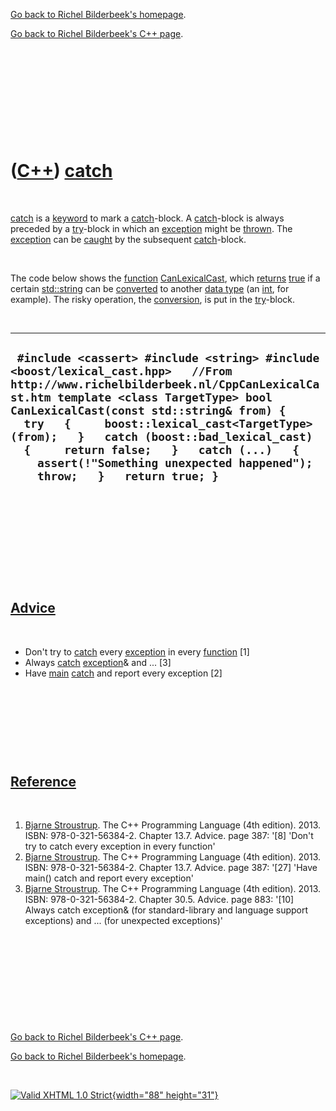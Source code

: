[Go back to Richel Bilderbeek's homepage](index.htm).

[Go back to Richel Bilderbeek's C++ page](Cpp.htm).

 

 

 

 

 

([C++](Cpp.htm)) [catch](CppCatch.htm)
======================================

 

[catch](CppCatch.htm) is a [keyword](CppKeyword.htm) to mark a
[catch](CppCatch.htm)-block. A [catch](CppCatch.htm)-block is always
preceded by a [try](CppTry.htm)-block in which an
[exception](CppException.htm) might be [thrown](CppThrow.htm). The
[exception](CppException.htm) can be [caught](CppCatch.htm) by the
subsequent [catch](CppCatch.htm)-block.

 

The code below shows the [function](CppFunction.htm)
[CanLexicalCast](CppCanLexicalCast.htm), which [returns](CppReturn.htm)
[true](CppTrue.htm) if a certain [std::string](CppString.htm) can be
[converted](CppConvert.htm) to another [data type](CppDataType.htm) (an
[int](CppInt.htm), for example). The risky operation, the
[conversion](CppConvert.htm), is put in the [try](CppTry.htm)-block.

 

  -----------------------------------------------------------------------------------------------------------------------------------------------------------------------------------------------------------------------------------------------------------------------------------------------------------------------------------------------------------------------------------------------------------------------------------------
  ` #include <cassert> #include <string> #include <boost/lexical_cast.hpp>   //From http://www.richelbilderbeek.nl/CppCanLexicalCast.htm template <class TargetType> bool CanLexicalCast(const std::string& from) {   try   {     boost::lexical_cast<TargetType>(from);   }   catch (boost::bad_lexical_cast)   {     return false;   }   catch (...)   {     assert(!"Something unexpected happened");     throw;   }   return true; }`
  -----------------------------------------------------------------------------------------------------------------------------------------------------------------------------------------------------------------------------------------------------------------------------------------------------------------------------------------------------------------------------------------------------------------------------------------

 

 

 

 

 

[Advice](CppAdvice.htm)
-----------------------

 

-   Don't try to [catch](CppCatch.htm) every
    [exception](CppException.htm) in every [function](CppFunction.htm)
    \[1\]
-   Always [catch](CppCatch.htm) [exception](CppStdException.htm)&
    and ... \[3\]
-   Have [main](CppMain.htm) [catch](CppCatch.htm) and report every
    exception \[2\]

 

 

 

 

[Reference](CppReferences.htm)
------------------------------

 

1.  [Bjarne Stroustrup](CppBjarneStroustrup.htm). The C++ Programming
    Language (4th edition). 2013. ISBN: 978-0-321-56384-2. Chapter 13.7.
    Advice. page 387: '\[8\] 'Don't try to catch every exception in
    every function'
2.  [Bjarne Stroustrup](CppBjarneStroustrup.htm). The C++ Programming
    Language (4th edition). 2013. ISBN: 978-0-321-56384-2. Chapter 13.7.
    Advice. page 387: '\[27\] 'Have main() catch and report every
    exception'
3.  [Bjarne Stroustrup](CppBjarneStroustrup.htm). The C++ Programming
    Language (4th edition). 2013. ISBN: 978-0-321-56384-2. Chapter 30.5.
    Advice. page 883: '\[10\] Always catch exception& (for
    standard-library and language support exceptions) and ... (for
    unexpected exceptions)'

 

 

 

 

 

[Go back to Richel Bilderbeek's C++ page](Cpp.htm).

[Go back to Richel Bilderbeek's homepage](index.htm).

 

[![Valid XHTML 1.0 Strict](valid-xhtml10.png){width="88"
height="31"}](http://validator.w3.org/check?uri=referer)
